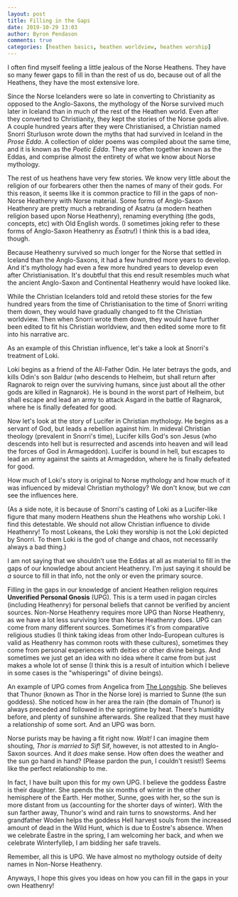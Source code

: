 ```yaml
---
layout: post
title: Filling in the Gaps
date: 2019-10-29 13:03
author: Byron Pendason
comments: true
categories: [heathen basics, heathen worldview, heathen worship]
---
```

I often find myself feeling a little jealous of the Norse Heathens. They have so many fewer gaps to fill in than the rest of us do, because out of all the Heathens, they have the most extensive lore.

Since the Norse Icelanders were so late in converting to Christianity as opposed to the Anglo-Saxons, the mythology of the Norse survived much later in Iceland than in much of the rest of the Heathen world. Even after they converted to Christianity, they kept the stories of the Norse gods alive. A couple hundred years after they were Christianised, a Christian named Snorri Sturluson wrote down the myths that had survived in Iceland in the <em>Prose Edda</em>. A collection of older poems was compiled about the same time, and it is known as the <em>Poetic Edda</em>. They are often together known as the Eddas, and comprise almost the entirety of what we know about Norse mythology.

The rest of us heathens have very few stories. We know very little about the religion of our forbearers other then the names of many of their gods. For this reason, it seems like it is common practice to fill in the gaps of non-Norse Heathenry with Norse material. Some forms of Anglo-Saxon Heathenry are pretty much a rebranding of Asatru (a modern heathen religion based upon Norse Heathenry), renaming everything (the gods, concepts, etc) with Old English words. (I sometimes joking refer to these forms of Anglo-Saxon Heathenry as <em>Ēsatru</em>!) I think this is a bad idea, though.

Because Heathenry survived so much longer for the Norse that settled in Iceland than the Anglo-Saxons, it had a few hundred more years to develop. And it's mythology had even a few more hundred years to develop even after Christianisation. It's doubtful that this end result resembles much what the ancient Anglo-Saxon and Continental Heathenry would have looked like.

While the Christian Icelanders told and retold these stories for the few hundred years from the time of Christianisation to the time of Snorri writing them down, they would have gradually changed to fit the Christian worldview. Then when Snorri wrote them down, they would have further been edited to fit his Christian worldview, and then edited some more to fit into his narrative arc.

As an example of this Christian influence, let's take a look at Snorri's treatment of Loki.

Loki begins as a friend of the All-Father Odin. He later betrays the gods, and kills Odin's son Baldur (who descends to Helheim, but shall return after Ragnarok to reign over the surviving humans, since just about all the other gods are killed in Ragnarok). He is bound in the worst part of Helheim, but shall escape and lead an army to attack Asgard in the battle of Ragnarok, where he is finally defeated for good.

Now let's look at the story of Lucifer in Christian mythology. He begins as a servant of God, but leads a rebellion against him. In mideval Christian theology (prevalent in Snorri's time), Lucifer kills God's son Jesus (who descends into hell but is resurrected and ascends into heaven and will lead the forces of God in Armageddon). Lucifer is bound in hell, but escapes to lead an army against the saints at Armageddon, where he is finally defeated for good.

How much of Loki's story is original to Norse mythology and how much of it was influenced by mideval Christian mythology? We don't know, but we <em>can</em> see the influences here.

(As a side note, it is because of Snorri's casting of Loki as a Lucifer-like figure that many modern Heathens shun the Heathens who worship Loki. I find this detestable. We should not allow Christian influence to divide Heathenry! To most Lokeans, the Loki they worship is not the Loki depicted by Snorri. To them Loki is the god of change and chaos, not necessarily always a bad thing.)

I am not saying that we shouldn't use the Eddas at all as material to fill in the gaps of our knowledge about ancient Heathenry. I'm just saying it should be <em>a</em> source to fill in that info, not the only or even the primary source.

Filling in the gaps in our knowledge of ancient Heathen religion requires <strong>Unverified Personal Gnosis</strong> (UPG). This is a term used in pagan circles (including Heathenry) for personal beliefs that cannot be verified by ancient sources. Non-Norse Heathenry requires more UPG than Norse Heathenry, as we have a lot less surviving lore than Norse Heathenry does. UPG can come from many different sources. Sometimes it's from comparative religious studies (I think taking ideas from other Indo-European cultures is valid as Heathenry has common roots with these cultures), sometimes they come from personal experiences with deities or other divine beings. And sometimes we just get an idea with no idea where it came from but just makes a whole lot of sense (I think this is a result of intuition which I believe in some cases is the "whisperings" of divine beings).

An example of UPG comes from Angelica from <a href="http://www.thelongship.net">The Longship</a>. She believes that Thunor (known as Thor in the Norse lore) is married to Sunne (the sun goddess). She noticed how in her area the rain (the domain of Thunor) is always preceded and followed in the springtime by heat. There's humidity before, and plenty of sunshine afterwards. She realized that they must have a relationship of some sort. And an UPG was born.

Norse purists may be having a fit right now. <em>Wait!</em> I can imagine them shouting, <em>Thor is married to Sif</em>! Sif, however, is not attested to in Anglo-Saxon sources. And it <em>does</em> make sense. How often does the weather and the sun go hand in hand? (Please pardon the pun, I couldn't resist!) Seems like the perfect relationship to me.

In fact, I have built upon this for my own UPG. I believe the goddess Ēastre is their daughter. She spends the six months of winter in the other hemisphere of the Earth. Her mother, Sunne, goes with her, so the sun is more distant from us (accounting for the shorter days of winter). With the sun farther away, Thunor's wind and rain turns to snowstorms. And her grandfather Woden helps the goddess Hell harvest souls from the increased amount of dead in the Wild Hunt, which is due to Ēostre's absence. When we celebrate Ēastre in the spring, I am welcoming her back, and when we celebrate Winterfylleþ, I am bidding her safe travels.

Remember, all this is UPG. We have almost no mythology outside of deity names in Non-Norse Heathenry.

Anyways, I hope this gives you ideas on how you can fill in the gaps in your own Heathenry!
